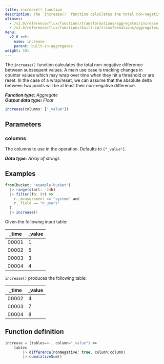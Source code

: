 ```yaml
---
title: increase() function
description: The `increase()` function calculates the total non-negative difference between values in a table.
aliases:
  - /v2.0/reference/flux/functions/transformations/aggregates/increase
  - /v2.0/reference/flux/functions/built-in/transformations/aggregates/increase/
menu:
  v2_0_ref:
    name: increase
    parent: built-in-aggregates
weight: 501
---
```


The `increase()` function calculates the total non-negative difference between
subsequent values.
A main use case is tracking changes in counter values which may wrap over time
when they hit a threshold or are reset.
In the case of a wrap/reset, we can assume that the absolute delta between two
points will be at least their non-negative difference.

_**Function type:** Aggregate_  
_**Output data type:** Float_

```js
increase(columns: ["_value"])
```

## Parameters

### columns
The columns to use in the operation.
Defaults to `["_value"]`.

_**Data type:** Array of strings_

## Examples
```js
from(bucket: "example-bucket")
  |> range(start: -24h)
  |> filter(fn: (r) =>
    r._measurement == "system" and
    r._field == "n_users"
  )
  |> increase()
```

Given the following input table:

| _time | _value |
| ----- | ------ |
| 00001 | 1      |
| 00002 | 5      |
| 00003 | 3      |
| 00004 | 4      |

`increase()` produces the following table:

| _time | _value |
| ----- | ------ |
| 00002 | 4      |
| 00003 | 7      |
| 00004 | 8      |

## Function definition
```js
increase = (tables=<-, column="_value") =>
	tables
		|> difference(nonNegative: true, column:column)
		|> cumulativeSum()
```
